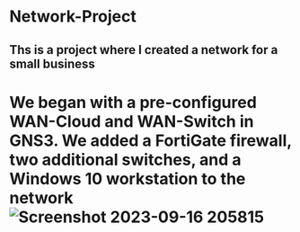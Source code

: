 # Network-Project
## Ths is a project where I created a network for a small business ##
We began with a pre-configured WAN-Cloud and WAN-Switch in GNS3. We added a FortiGate firewall, two additional switches, and a Windows 10 workstation to the network
![Screenshot 2023-09-16 205815](https://github.com/GitRoss16/Network-Project/assets/144251501/d351e4df-58bc-4bc6-803d-a3c035cef604)
================================================================================================================================
